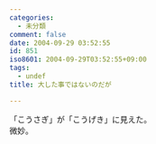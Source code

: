 ```yaml
---
categories:
  - 未分類
comment: false
date: 2004-09-29 03:52:55
id: 851
iso8601: 2004-09-29T03:52:55+09:00
tags:
  - undef
title: 大した事ではないのだが

---
```


<div class="entry-body">
                                 <p>「こうさぎ」が「こうげき」に見えた。<br />
微妙。</p>
                              </div>    	